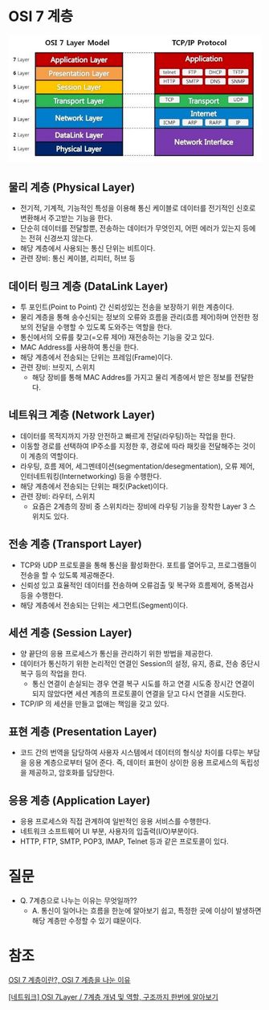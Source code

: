 # OSI 7 계층

![Untitled](img/osi7.png)

## 물리 계층 (Physical Layer)

- 전기적, 기계적, 기능적인 특성을 이용해 통신 케이블로 데이터를 전기적인 신호로 변환해서 주고받는 기능을 한다.
- 단순히 데이터를 전달할뿐, 전송하는 데이터가 무엇인지, 어떤 에러가 있는지 등에는 전혀 신경쓰지 않는다.
- 해당 계층에서 사용되는 통신 단위는 비트이다.
- 관련 장비: 통신 케이블, 리피터, 허브 등

## 데이터 링크 계층 (DataLink Layer)

- 투 포인트(Point to Point) 간 신뢰성있는 전송을 보장하기 위한 계층이다.
- 물리 계층을 통해 송수신되는 정보의 오류와 흐름을 관리(흐름 제어)하며 안전한 정보의 전달을 수행할 수 있도록 도와주는 역할을 한다.
- 통신에서의 오류를 찾고(=오류 제어) 재전송하는 기능을 갖고 있다.
- MAC Address를 사용하여 통신을 한다.
- 해당 계층에서 전송되는 단위는 프레임(Frame)이다.
- 관련 장비: 브릿지, 스위치
    - 해당 장비를 통해 MAC Addres를 가지고 물리 계층에서 받은 정보를 전달한다.

## 네트워크 계층 (Network Layer)

- 데이터를 목적지까지 가장 안전하고 빠르게 전달(라우팅)하는 작업을 한다.
- 이동할 경로를 선택하여 IP주소를 지정한 후,  경로에 따라 패킷을 전달해주는 것이 이 계층의 역할이다.
- 라우팅, 흐름 제어, 세그멘테이션(segmentation/desegmentation), 오류 제어, 인터네트워킹(Internetworking) 등을 수행한다.
- 해당 계층에서 전송되는 단위는 패킷(Packet)이다.
- 관련 장비: 라우터, 스위치
    - 요즘은 2계층의 장비 중 스위치라는 장비에 라우팅 기능을 장착한 Layer 3 스위치도 있다.

## 전송 계층 (Transport Layer)

- TCP와 UDP 프로토콜을 통해 통신을 활성화한다. 포트를 열어두고, 프로그램들이 전송을 할 수 있도록 제공해준다.
- 신뢰성 있고 효율적인 데이터를 전송하며 오류검출 및 복구와 흐름제어, 중복검사 등을 수행한다.
- 해당 계층에서 전송되는 단위는 세그먼트(Segment)이다.

## 세션 계층 (Session Layer)

- 양 끝단의 응용 프로세스가 통신을 관리하기 위한 방법을 제공한다.
- 데이터가 통신하기 위한 논리적인 연결인 Session의 설정, 유지, 종료, 전송 중단시 복구 등의 작업을 한다.
    - 통신 연결이 손실되는 경우 연결 복구 시도를 하고 연결 시도중 장시간 연결이 되지 않았다면 세션 계층의 프로토콜이 연결을 닫고 다시 연결을 시도한다.
- TCP/IP 의 세션을 만들고 없애는 책임을 갖고 있다.

## 표현 계층 (Presentation Layer)

- 코드 간의 번역을 담당하여 사용자 시스템에서 데이터의 형식상 차이를 다루는 부담을 응용 계층으로부터 덜어 준다. 즉, 데이터 표현이 상이한 응용 프로세스의 독립성을 제공하고, 암호화를 담당한다.

## 응용 계층 (Application Layer)

- 응용 프로세스와 직접 관계하여 일반적인 응용 서비스를 수행한다.
- 네트워크 소프트웨어 UI 부분, 사용자의 입출력(I/O)부분이다.
- HTTP, FTP, SMTP, POP3, IMAP, Telnet 등과 같은 프로토콜이 있다.

# 질문
- Q. 7계층으로 나누는 이유는 무엇일까??
    - A. 통신이 일어나는 흐름을 한눈에 알아보기 쉽고, 특정한 곳에 이상이 발생하면 해당 계층만 수정할 수 있기 떄문이다.

# 참조
[OSI 7 계층이란?, OSI 7 계층을 나눈 이유](https://shlee0882.tistory.com/110)

[[네트워크] OSI 7Layer / 7계층 개념 및 역할, 구조까지 한번에 알아보기](https://onecoin-life.com/19)
